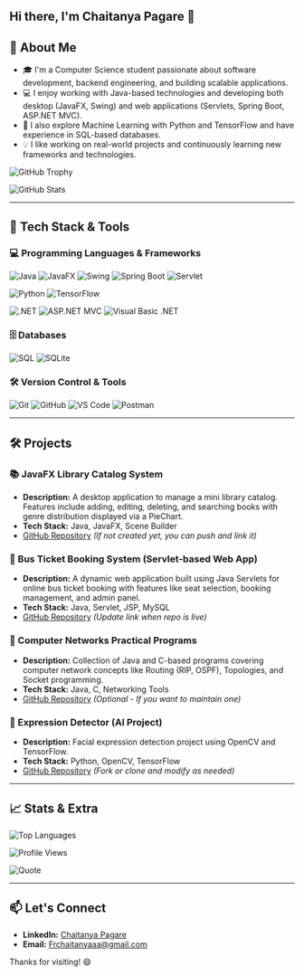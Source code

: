 
## Hi there, I'm Chaitanya Pagare 👋

## 🚀 About Me

- 🎓 I'm a Computer Science student passionate about software development, backend engineering, and building scalable applications.
- 💻 I enjoy working with Java-based technologies and developing both desktop (JavaFX, Swing) and web applications (Servlets, Spring Boot, ASP.NET MVC).
- 🧠 I also explore Machine Learning with Python and TensorFlow and have experience in SQL-based databases.
- 💡 I like working on real-world projects and continuously learning new frameworks and technologies.

![GitHub Trophy](https://github-profile-trophy.vercel.app/?username=Frchaitanya&theme=radical)

![GitHub Stats](https://github-readme-stats.vercel.app/api?username=Frchaitanya&show_icons=true&theme=radical&cache_seconds=1800)

---

## 🚀 Tech Stack & Tools  

### 💻 Programming Languages & Frameworks
![Java](https://img.shields.io/badge/Java-%23ED8B00.svg?style=for-the-badge&logo=java&logoColor=white) ![JavaFX](https://img.shields.io/badge/JavaFX-%23007396.svg?style=for-the-badge&logo=java&logoColor=white) ![Swing](https://img.shields.io/badge/Swing-%23ED8B00.svg?style=for-the-badge&logo=java&logoColor=white) ![Spring Boot](https://img.shields.io/badge/Spring%20Boot-%236DB33F.svg?style=for-the-badge&logo=springboot&logoColor=white) ![Servlet](https://img.shields.io/badge/Servlet-%23007396.svg?style=for-the-badge&logo=java&logoColor=white)

![Python](https://img.shields.io/badge/Python-%233776AB.svg?style=for-the-badge&logo=python&logoColor=white) ![TensorFlow](https://img.shields.io/badge/TensorFlow-%23FF6F00.svg?style=for-the-badge&logo=tensorflow&logoColor=white)

![.NET](https://img.shields.io/badge/.NET-%235C2D91.svg?style=for-the-badge&logo=dotnet&logoColor=white) ![ASP.NET MVC](https://img.shields.io/badge/ASP.NET%20MVC-%23007396.svg?style=for-the-badge&logo=dotnet&logoColor=white) ![Visual Basic .NET](https://img.shields.io/badge/VB.NET-%23007396.svg?style=for-the-badge&logo=dotnet&logoColor=white)

### 🗄️ Databases
![SQL](https://img.shields.io/badge/SQL-%23007ACC.svg?style=for-the-badge&logo=mysql&logoColor=white) ![SQLite](https://img.shields.io/badge/SQLite-%23003B57.svg?style=for-the-badge&logo=sqlite&logoColor=white)

### 🛠 Version Control & Tools
![Git](https://img.shields.io/badge/Git-%23F05033.svg?style=for-the-badge&logo=git&logoColor=white) ![GitHub](https://img.shields.io/badge/GitHub-%23181717.svg?style=for-the-badge&logo=github&logoColor=white) ![VS Code](https://img.shields.io/badge/VS%20Code-%23007ACC.svg?style=for-the-badge&logo=visualstudiocode&logoColor=white) ![Postman](https://img.shields.io/badge/Postman-%23FF6C37.svg?style=for-the-badge&logo=postman&logoColor=white)

---

## 🛠️ Projects

### 📚 JavaFX Library Catalog System
- **Description:** A desktop application to manage a mini library catalog. Features include adding, editing, deleting, and searching books with genre distribution displayed via a PieChart.
- **Tech Stack:** Java, JavaFX, Scene Builder
- [GitHub Repository](https://github.com/Frchaitanya/Library-Catalog-System) *(If not created yet, you can push and link it)*

### 🚌 Bus Ticket Booking System (Servlet-based Web App)
- **Description:** A dynamic web application built using Java Servlets for online bus ticket booking with features like seat selection, booking management, and admin panel.
- **Tech Stack:** Java, Servlet, JSP, MySQL
- [GitHub Repository](https://github.com/Frchaitanya/Bus-Ticket-Booking-System) *(Update link when repo is live)*

### 📡 Computer Networks Practical Programs
- **Description:** Collection of Java and C-based programs covering computer network concepts like Routing (RIP, OSPF), Topologies, and Socket programming.
- **Tech Stack:** Java, C, Networking Tools
- [GitHub Repository](https://github.com/Frchaitanya/Computer-Networks-Practicals) *(Optional - If you want to maintain one)*

### 🤖 Expression Detector (AI Project)
- **Description:** Facial expression detection project using OpenCV and TensorFlow.
- **Tech Stack:** Python, OpenCV, TensorFlow
- [GitHub Repository](https://github.com/Frchaitanya/Expression-Detector) *(Fork or clone and modify as needed)*

---

## 📈 Stats & Extra

![Top Languages](https://github-readme-stats.vercel.app/api/top-langs/?username=Frchaitanya&layout=compact&theme=radical)

![Profile Views](https://komarev.com/ghpvc/?username=Frchaitanya&color=blue)

![Quote](https://quotes-github-readme.vercel.app/api?type=horizontal&theme=radical)

---

## 📫 Let's Connect
- **LinkedIn:** [Chaitanya Pagare](https://www.linkedin.com/in/chaitanya-pagare/)
- **Email:** [Frchaitanyaaa@gmail.com](mailto:Frchaitanyaaa@gmail.com)

Thanks for visiting! 😄

<!---
Frchaitanya/Frchaitanya is a ✨ special ✨ repository because its `README.md` appears on your GitHub profile.
--->

